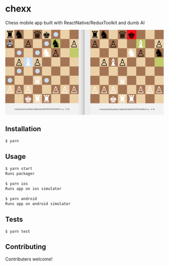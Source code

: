 # chexx

Chess mobile app built with ReactNative/ReduxToolkit and dumb AI

<img src="/chexx_screenshot.png" alt="chexx"/>

## Installation

    $ yarn

## Usage

    $ yarn start
    Runs packager

    $ yarn ios
    Runs app on ios simulator

    $ yarn android
    Runs app on android simulator

## Tests

    $ yarn test

## Contributing

Contributers welcome!
